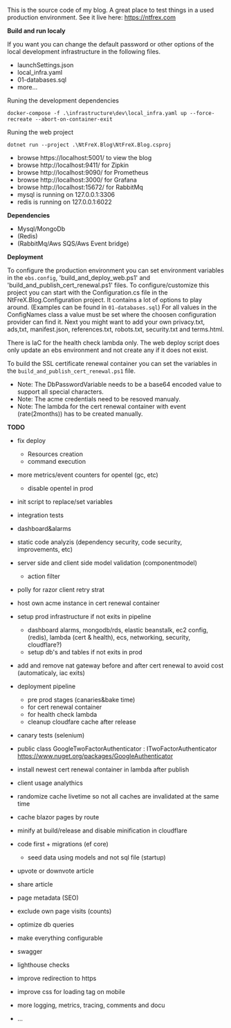 This is the source code of my blog. A great place to test things in a used production environment. See it live here: https://ntfrex.com

**Build and run localy**

If you want you can change the default password or other options of the local development infrastructure in the following files.

 - launchSettings.json
 - local_infra.yaml
 - 01-databases.sql
 - more...

Runing the development dependencies

```
docker-compose -f .\infrastructure\dev\local_infra.yaml up --force-recreate --abort-on-container-exit
```

Runing the web project

```
dotnet run --project .\NtFreX.Blog\NtFreX.Blog.csproj
```

 - browse https://localhost:5001/ to view the blog
 - browse http://localhost:9411/ for Zipkin
 - browse http://localhost:9090/ for Prometheus
 - browse http://localhost:3000/ for Grafana
 - browse http://localhost:15672/ for RabbitMq
 - mysql is running on 127.0.0.1:3306
 - redis is running on 127.0.0.1:6022

**Dependencies**

 - Mysql/MongoDb
 - (Redis)
 - (RabbitMq/Aws SQS/Aws Event bridge)

 **Deployment**
 
To configure the production environment you can set environment variables in the `ebs.config`, 'build_and_deploy_web.ps1' and 'build_and_publish_cert_renewal.ps1' files.
To configure/customize this project you can start with the Configuration.cs file in the NtFreX.Blog.Configuration project. It contains a lot of options to play around. (Examples can be found in `01-databases.sql`)
For all values in the ConfigNames class a value must be set where the choosen configuration provider can find it.
Next you might want to add your own privacy.txt, ads,txt, manifest.json, references.txt, robots.txt, security.txt and terms.html.

There is IaC for the health check lambda only. The web deploy script does only update an ebs environment and not create any if it does not exist.

To build the SSL certificate renewal container you can set the variables in the `build_and_publish_cert_renewal.ps1` file.
 - Note: The DbPasswordVariable needs to be a base64 encoded value to support all special characters.
 - Note: The acme credentials need to be resoved manualy.
 - Note: The lambda for the cert renewal container with event (rate(2months)) has to be created manually.

**TODO**
 - fix deploy
   - Resources creation
   - command execution
 - more metrics/event counters for opentel (gc, etc)
   - disable opentel in prod
 - init script to replace/set variables
 - integration tests
 - dashboard&alarms
 - static code analyzis (dependency security, code security, improvements, etc)
 - server side and client side model validation (componentmodel)
   - action filter
 - polly for razor client retry strat
  
 - host own acme instance in cert renewal container
 - setup prod infrastructure if not exits in pipeline
   - dashboard alarms, mongodb/rds, elastic beanstalk, ec2 config, (redis), lambda (cert & health), ecs, networking, security, cloudflare?)
   - setup db's and tables if not exits in prod
 - add and remove nat gateway before and after cert renewal to avoid cost (automaticaly, iac exits) 
 - deployment pipeline
   - pre prod stages (canaries&bake time)
   - for cert renewal container
   - for health check lambda
   - cleanup cloudfare cache after release

 - canary tests (selenium)
 - public class GoogleTwoFactorAuthenticator : ITwoFactorAuthenticator https://www.nuget.org/packages/GoogleAuthenticator
 - install newest cert renewal container in lambda after publish
 - client usage analythics
 - randomize cache livetime so not all caches are invalidated at the same time
 - cache blazor pages by route
 - minify at build/release and disable minification in cloudflare
 - code first + migrations (ef core)
   - seed data using models and not sql file (startup)
 - upvote or downvote article
 - share article
 - page metadata (SEO)
 - exclude own page visits (counts)
 - optimize db queries
 - make everything configurable
 - swagger
 - lighthouse checks
 - improve redirection to https
 - improve css for loading tag on mobile
 - more logging, metrics, tracing, comments and docu


 - ...
